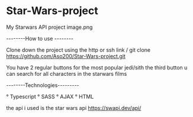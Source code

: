 # Star-Wars-project
My Starwars API project
image.png

--------How to use --------

Clone down the project using the http or ssh link / git clone https://github.com/Aso200/Star-Wars-project.git


You have 2 regular buttons for the most popular jedi/sith
the third button u can search for all characters in the starwars films

--------Technologies---------

° Typescript
° SASS
° AJAX
° HTML



the api i used is the star wars api https://swapi.dev/api/



